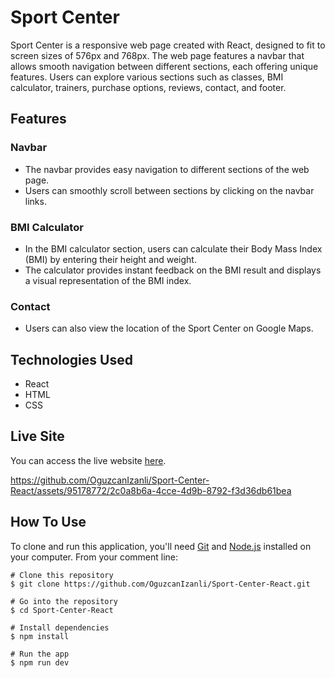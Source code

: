 # Sport Center

Sport Center is a responsive web page created with React, designed to fit to screen sizes of 576px and 768px. The web page features a navbar that allows smooth navigation between different sections, each offering unique features. Users can explore various sections such as classes, BMI calculator, trainers, purchase options, reviews, contact, and footer.

## Features

### Navbar

- The navbar provides easy navigation to different sections of the web page.
- Users can smoothly scroll between sections by clicking on the navbar links.

### BMI Calculator

- In the BMI calculator section, users can calculate their Body Mass Index (BMI) by entering their height and weight.
- The calculator provides instant feedback on the BMI result and displays a visual representation of the BMI index.

### Contact

- Users can also view the location of the Sport Center on Google Maps.

## Technologies Used

- React
- HTML
- CSS

## Live Site

You can access the live website [here](https://powerfullsportcenterreact.netlify.app/).

https://github.com/OguzcanIzanli/Sport-Center-React/assets/95178772/2c0a8b6a-4cce-4d9b-8792-f3d36db61bea

## How To Use

To clone and run this application, you'll need [Git](https://git-scm.com/) and [Node.js](https://nodejs.org/en) installed on your computer.
From your comment line:

```
# Clone this repository
$ git clone https://github.com/OguzcanIzanli/Sport-Center-React.git

# Go into the repository
$ cd Sport-Center-React

# Install dependencies
$ npm install

# Run the app
$ npm run dev
```
